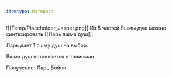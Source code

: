 ```yaml
---
itemtype: Материал
---
```

![[Temp/Placeholder_Jasper.png]]
Из 5 частей Яшмы душ можно синтезировать [[Ларь яшма душ]].

Ларь дает 1 яшму душ на выбор.

Яшма душ вставляется в талисман.

Получение: Ларь Бойни
